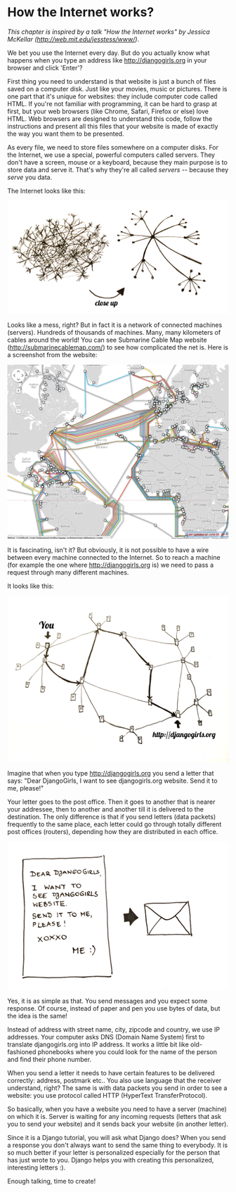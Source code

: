 # How the Internet works?

*This chapter is inspired by a talk "How the Internet works" by Jessica McKellar (http://web.mit.edu/jesstess/www/).*

We bet you use the Internet every day. But do you actually know what happens when you type an address like http://djangogirls.org in your browser and click 'Enter'?

First thing you need to understand is that website is just a bunch of files saved on a computer disk. Just like your movies, music or pictures.
There is one part that it's unique for websites: they include computer code called HTML. If you're not familiar with programming, it can be hard
to grasp at first, but your web browsers (like Chrome, Safari, Firefox or else) love HTML. Web browsers are designed to understand this code,
follow the instructions and present all this files that your website is made of exactly the way you want them to be presented.

As every file, we need to store files somewhere on a computer disks. For the Internet, we use a special, powerful computers called servers. They don't have
a screen, mouse or a keyboard, because they main purpose is to store data and serve it. That's why they're all called *servers* -- because they *serve* you data.

The Internet looks like this:

![Figure 1.1](images/internet_1.png)

Looks like a mess, right? But in fact it is a network of connected machines (servers). Hundreds of thousands of machines. Many, many kilometers of cables around the world! You can see Submarine Cable Map website (http://submarinecablemap.com/) to see how complicated the net is. Here is a screenshot from the website:

![Figure 1.2](images/internet_3.png)

It is fascinating, isn't it? But obviously, it is not possible to have a wire between every machine connected to the Internet. So to reach a machine (for example the one where http://djangogirls.org is) we need to pass a request through many different machines.

It looks like this:

![Figure 1.3](images/internet_2.png)

Imagine that when you type http://djangogirls.org you send a letter that says: "Dear DjangoGirls, I want to see djangogirls.org website. Send it to me, please!"

Your letter goes to the post office. Then it goes to another that is nearer your addressee, then to another and another till it is delivered to the destination. The only difference is that if you send letters (data packets) frequently to the same place, each letter could go through totally different post offices (routers), depending how they are distributed in each office.

![Figure 1.4](images/internet_4.png)

Yes, it is as simple as that. You send messages and you expect some response. Of course, instead of paper and pen you use bytes of data, but the idea is the same!

Instead of address with street name, city, zipcode and country, we use IP addresses. Your computer asks DNS (Domain Name System) first to translate djangogirls.org into IP address. It works a little bit like old-fashioned phonebooks where you could look for the name of the person and find their phone number.

When you send a letter it needs to have certain features to be delivered correctly: address, postmark etc.. You also use language that the receiver understand, right? The same is with data packets you send in order to see a website: you use protocol called HTTP (HyperText TransferProtocol).

So basically, when you have a website you need to have a server (machine) on which it is. Server is waiting for any incoming requests (letters that ask you to send your website) and it sends back your website (in another letter).

Since it is a Django tutorial, you will ask what Django does? When you send a response you don't always want to send the same thing to everybody. It is so much better if your letter is personalized especially for the person that has just wrote to you. Django helps you with creating this personalized, interesting letters :).

Enough talking, time to create!
